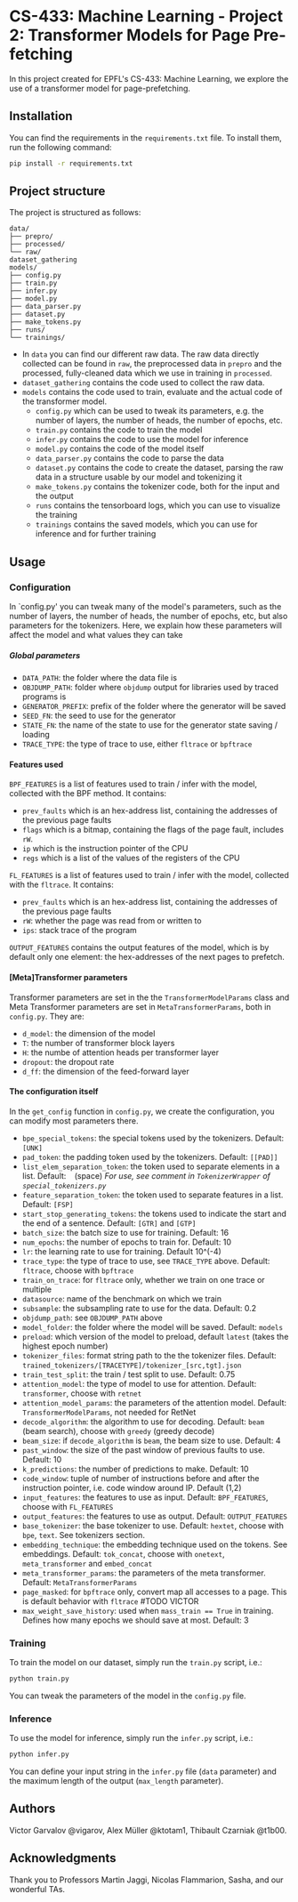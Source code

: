 # CS-433: Machine Learning - Project 2: Transformer Models for Page Pre-fetching

In this project created for EPFL's CS-433: Machine Learning, we explore the use of a transformer model for page-prefetching. 

## Installation

You can find the requirements in the `requirements.txt` file. To install them, run the following command:

```bash
pip install -r requirements.txt
```

## Project structure

The project is structured as follows:

```
data/
├── prepro/
├── processed/
└── raw/
dataset_gathering
models/
├── config.py
├── train.py  
├── infer.py
├── model.py
├── data_parser.py
├── dataset.py
├── make_tokens.py
├── runs/
└── trainings/
```


* In `data` you can find our different raw data. 
The raw data directly collected can be found in `raw`, the preprocessed data in `prepro` and the processed, fully-cleaned data which we use in training in `processed`.
* `dataset_gathering` contains the code used to collect the raw data.
* `models` contains the code used to train, evaluate and the actual code of the transformer model.
  * `config.py` which can be used to tweak its parameters, e.g. the number of layers, the number of heads, the number of epochs, etc.
  * `train.py` contains the code to train the model
  * `infer.py` contains the code to use the model for inference
  * `model.py` contains the code of the model itself
  * `data_parser.py` contains the code to parse the data
  * `dataset.py` contains the code to create the dataset, parsing the raw data in a structure usable by our model and tokenizing it
  * `make_tokens.py` contains the tokenizer code, both for the input and the output
  * `runs` contains the tensorboard logs, which you can use to visualize the training
  * `trainings` contains the saved models, which you can use for inference and for further training

## Usage
### Configuration

In `config.py' you can tweak many of the model's parameters, such as the number of layers, the number of heads, the number of epochs, etc, but also parameters for the tokenizers.
Here, we explain how these parameters will affect the model and what values they can take
##### Global parameters
* `DATA_PATH`: the folder where the data file is
* `OBJDUMP_PATH`: folder where `objdump` output for libraries used by traced programs is
* `GENERATOR_PREFIX`: prefix of the folder where the generator will be saved
* `SEED_FN`: the seed to use for the generator 
* `STATE_FN`: the name of the state to use for the generator state saving / loading
* `TRACE_TYPE`: the type of trace to use, either `fltrace` or `bpftrace`
#### Features used
`BPF_FEATURES` is a list of features used to train / infer with the model, collected with the BPF method. It contains:
* `prev_faults` which is an hex-address list, containing the addresses of the previous page faults
* `flags` which is a bitmap, containing the flags of the page fault, includes `rW`.
* `ip` which is the instruction pointer of the CPU
* `regs` which is a list of the values of the registers of the CPU

`FL_FEATURES` is a list of features used to train / infer with the model, collected with the `fltrace`. It contains:
* `prev_faults` which is an hex-address list, containing the addresses of the previous page faults
* `rW`: whether the page was read from or written to
* `ips`: stack trace of the program

`OUTPUT_FEATURES` contains the output features of the model, which is by default only one element: the hex-addresses of the next pages to prefetch.

#### [Meta]Transformer parameters
Transformer parameters are set in the the `TransformerModelParams` class and Meta Transformer parameters are set in `MetaTransformerParams`, both in `config.py`. They are:
* `d_model`: the dimension of the model
* `T`: the number of transformer block layers
* `H`: the numbe of attention heads per transformer layer
* `dropout`: the dropout rate
* `d_ff`: the dimension of the feed-forward layer

#### The configuration itself
In the `get_config` function in `config.py`, we create the configuration, you can modify most parameters there. 
* `bpe_special_tokens`: the special tokens used by the tokenizers. Default: `[UNK]`
* `pad_token`: the padding token used by the tokenizers. Default: `[[PAD]]`
* `list_elem_separation_token`: the token used to separate elements in a list. Default: ` ` (space) _For use, see comment in `TokenizerWrapper` of `special_tokenizers.py`_
* `feature_separation_token`: the token used to separate features in a list. Default: `[FSP]`
*  `start_stop_generating_tokens`: the tokens used to indicate the start and the end of a sentence. Default: `[GTR]` and `[GTP]`
* `batch_size`: the batch size to use for training. Default: 16
* `num_epochs`: the number of epochs to train for. Default: 10
* `lr`: the learning rate to use for training. Default 10^(-4)
* `trace_type`: the type of trace to use, see `TRACE_TYPE` above. Default: `fltrace`, choose with `bpftrace`
* `train_on_trace`: for `fltrace` only, whether we train on one trace or multiple
* `datasource`: name of the benchmark on which we train
* `subsample`: the subsampling rate to use for the data. Default: 0.2
* `objdump_path`: see `OBJDUMP_PATH` above
* `model_folder`: the folder where the model will be saved. Default: `models`
* `preload`: which version of the model to preload, default `latest` (takes the highest epoch number)
* `tokenizer_files`: format string path to the the tokenizer files. Default: `trained_tokenizers/[TRACETYPE]/tokenizer_[src,tgt].json`
* `train_test_split`: the train / test split to use. Default: 0.75
* `attention_model`: the type of model to use for attention. Default: `transformer`, choose with `retnet`
* `attention_model_params`: the parameters of the attention model. Default: `TransformerModelParams`, not needed for RetNet
* `decode_algorithm`: the algorithm to use for decoding. Default: `beam` (beam search), choose with `greedy` (greedy decode)
* `beam_size`: if `decode_algorithm` is `beam`, the beam size to use. Default: 4
* `past_window`: the size of the past window of previous faults to use. Default: 10
* `k_predictions`: the number of predictions to make. Default: 10
* `code_window`: tuple of number of instructions before and after the instruction pointer, i.e. code window around IP. Default (1,2)
* `input_features`: the features to use as input. Default: `BPF_FEATURES`, choose with `FL_FEATURES`
* `output_features`: the features to use as output. Default: `OUTPUT_FEATURES`
* `base_tokenizer`: the base tokenizer to use. Default: `hextet`, choose with `bpe`, `text`. See tokenizers section.
* `embedding_technique`: the embedding technique used on the tokens. See embeddings. Default: `tok_concat`, choose with `onetext`, `meta_transformer` and `embed_concat`
* `meta_transformer_params`: the parameters of the meta transformer. Default: `MetaTransformerParams`
* `page_masked`: for `bpftrace` only, convert map all accesses to a page. This is default behavior with `fltrace` #TODO VICTOR
* `max_weight_save_history`: used when `mass_train == True` in training. Defines how many epochs we should save at most. Default: 3
### Training

To train the model on our dataset, simply run the `train.py` script, i.e.:
```bash
python train.py
```

You can tweak the parameters of the model in the `config.py` file.

### Inference

To use the model for inference, simply run the `infer.py` script, i.e.:
```bash
python infer.py
```

You can define your input string in the `infer.py` file (`data` parameter) and the maximum length of the output (`max_length` parameter).

## Authors

Victor Garvalov @vigarov, Alex Müller @ktotam1, Thibault Czarniak @t1b00.

## Acknowledgments

Thank you to Professors Martin Jaggi, Nicolas Flammarion, Sasha, and our wonderful TAs. 




